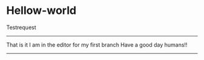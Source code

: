 # Hellow-world
Testrequest
**********************
That is it I am in the editor for my first branch
Have a good day humans!!
***********************
